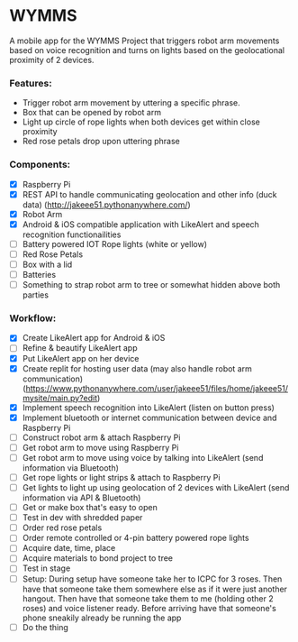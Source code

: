 # WYMMS

A mobile app for the WYMMS Project that triggers robot arm movements based on voice recognition and turns on lights based on the geolocational proximity of 2 devices.

### Features:
* Trigger robot arm movement by uttering a specific phrase.
* Box that can be opened by robot arm
* Light up circle of rope lights when both devices get within close proximity
* Red rose petals drop upon uttering phrase

### Components:
- [x] Raspberry Pi
- [x] REST API to handle communicating geolocation and other info (duck data) (http://jakeee51.pythonanywhere.com/)
- [x] Robot Arm
- [x] Android & iOS compatible application with LikeAlert and speech recognition functionailities
- [ ] Battery powered IOT Rope lights (white or yellow)
- [ ] Red Rose Petals
- [ ] Box with a lid
- [ ] Batteries
- [ ] Something to strap robot arm to tree or somewhat hidden above both parties

### Workflow:
- [x] Create LikeAlert app for Android & iOS
- [ ] Refine & beautify LikeAlert app
- [x] Put LikeAlert app on her device
- [x] Create replit for hosting user data (may also handle robot arm communication) (https://www.pythonanywhere.com/user/jakeee51/files/home/jakeee51/mysite/main.py?edit)
- [x] Implement speech recognition into LikeAlert (listen on button press)
- [x] Implement bluetooth or internet communication between device and Raspberry Pi
- [ ] Construct robot arm & attach Raspberry Pi
- [ ] Get robot arm to move using Raspberry Pi
- [ ] Get robot arm to move using voice by talking into LikeAlert (send information via Bluetooth)
- [ ] Get rope lights or light strips & attach to Raspberry Pi
- [ ] Get lights to light up using geolocation of 2 devices with LikeAlert (send information via API & Bluetooth)
- [ ] Get or make box that's easy to open
- [ ] Test in dev with shredded paper
- [ ] Order red rose petals
- [ ] Order remote controlled or 4-pin battery powered rope lights
- [ ] Acquire date, time, place
- [ ] Acquire materials to bond project to tree
- [ ] Test in stage
- [ ] Setup: During setup have someone take her to ICPC for 3 roses.
      Then have that someone take them somewhere else as if it were just another hangout.
      Then have that someone take them to me (holding other 2 roses) and voice listener ready.
      Before arriving have that someone's phone sneakily already be running the app
- [ ] Do the thing
